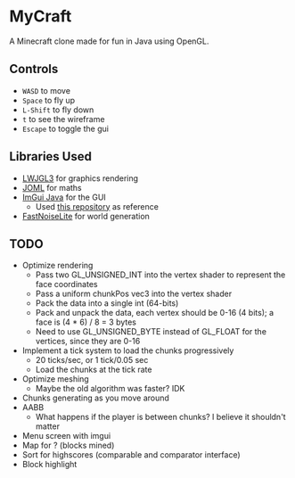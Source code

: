 # MyCraft
A Minecraft clone made for fun in Java using OpenGL.

Controls
-----
* `WASD` to move
* `Space` to fly up
* `L-Shift` to fly down
* `t` to see the wireframe
* `Escape` to toggle the gui

Libraries Used
-----
* [LWJGL3](https://github.com/LWJGL/lwjgl3) for graphics rendering
* [JOML](https://github.com/JOML-CI/JOML) for maths
* [ImGui Java](https://github.com/SpaiR/imgui-java) for the GUI
    * Used [this repository](https://github.com/Trolobezka/mwe-imgui-java) as reference
* [FastNoiseLite](https://github.com/Auburn/FastNoiseLite) for world generation

TODO
-----
* Optimize rendering
    * Pass two GL_UNSIGNED_INT into the vertex shader to represent the face coordinates
    * Pass a uniform chunkPos vec3 into the vertex shader
    * Pack the data into a single int (64-bits)
    * Pack and unpack the data, each vertex should be 0-16 (4 bits); a face is (4 * 6) / 8 = 3 bytes
    * Need to use GL_UNSIGNED_BYTE instead of GL_FLOAT for the vertices, since they are 0-16
* Implement a tick system to load the chunks progressively
    * 20 ticks/sec, or 1 tick/0.05 sec
    * Load the chunks at the tick rate
* Optimize meshing
    * Maybe the old algorithm was faster? IDK
* Chunks generating as you move around
* AABB
    * What happens if the player is between chunks? I believe it shouldn't matter
* Menu screen with imgui
* Map for ? (blocks mined)
* Sort for highscores (comparable and comparator interface)
* Block highlight